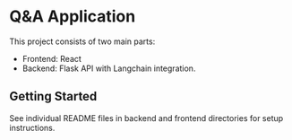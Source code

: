 # Q&A Application

This project consists of two main parts:
- Frontend: React
- Backend: Flask API with Langchain integration.

## Getting Started
See individual README files in backend and frontend directories for setup instructions.

